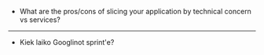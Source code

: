 - What are the pros/cons of slicing your application by technical concern vs services?

---

- Kiek laiko Googlinot sprint'e?

